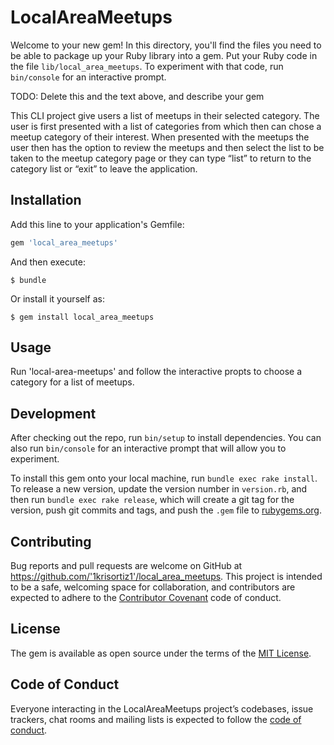 # LocalAreaMeetups

Welcome to your new gem! In this directory, you'll find the files you need to be able to package up your Ruby library into a gem. Put your Ruby code in the file `lib/local_area_meetups`. To experiment with that code, run `bin/console` for an interactive prompt.

TODO: Delete this and the text above, and describe your gem

This CLI project give users a list of meetups in their selected category.  The user is first presented with a list of categories from which then can chose a meetup category of their interest.  When presented with the meetups the user then has the option to review the meetups and then select the list to be taken to the meetup category page or they can type “list” to return to the category list or “exit” to leave the application.  

## Installation

Add this line to your application's Gemfile:

```ruby
gem 'local_area_meetups'
```

And then execute:

    $ bundle

Or install it yourself as:

    $ gem install local_area_meetups

## Usage

Run 'local-area-meetups' and follow the interactive propts to choose a category for a list of meetups.

## Development

After checking out the repo, run `bin/setup` to install dependencies. You can also run `bin/console` for an interactive prompt that will allow you to experiment.

To install this gem onto your local machine, run `bundle exec rake install`. To release a new version, update the version number in `version.rb`, and then run `bundle exec rake release`, which will create a git tag for the version, push git commits and tags, and push the `.gem` file to [rubygems.org](https://rubygems.org).

## Contributing

Bug reports and pull requests are welcome on GitHub at https://github.com/'1krisortiz1'/local_area_meetups. This project is intended to be a safe, welcoming space for collaboration, and contributors are expected to adhere to the [Contributor Covenant](http://contributor-covenant.org) code of conduct.

## License

The gem is available as open source under the terms of the [MIT License](https://opensource.org/licenses/MIT).

## Code of Conduct

Everyone interacting in the LocalAreaMeetups project’s codebases, issue trackers, chat rooms and mailing lists is expected to follow the [code of conduct](https://github.com/'1krisortiz1'/local_area_meetups/blob/master/CODE_OF_CONDUCT.md).
